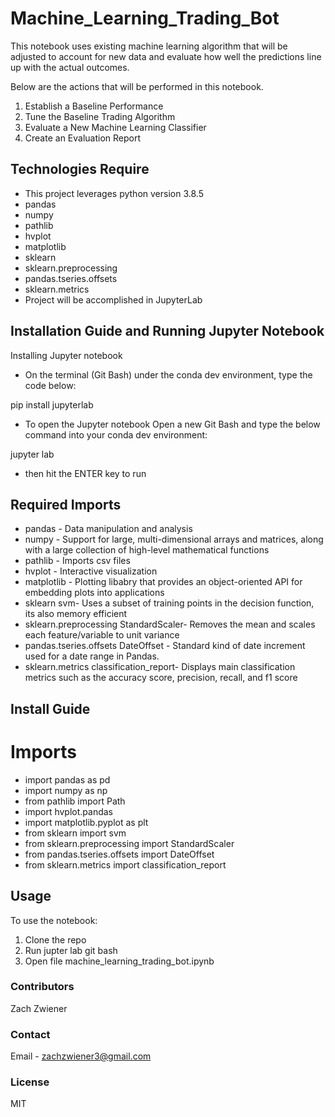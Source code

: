 # Machine_Learning_Trading_Bot

This notebook uses existing machine learning algorithm that will be adjusted to account for new data and evaluate how well the predictions line up with the actual outcomes.

Below are the actions that will be performed in this notebook.
1. Establish a Baseline Performance
2. Tune the Baseline Trading Algorithm
3. Evaluate a New Machine Learning Classifier
4. Create an Evaluation Report


## Technologies Require
* This project leverages python version 3.8.5
* pandas
* numpy
* pathlib
* hvplot
* matplotlib
* sklearn
* sklearn.preprocessing
* pandas.tseries.offsets
* sklearn.metrics
* Project will be accomplished in JupyterLab

## Installation Guide and Running Jupyter Notebook
Installing Jupyter notebook
* On the terminal (Git Bash) under the conda dev environment, type the code below:

pip install jupyterlab

* To open the Jupyter notebook
Open a new Git Bash and type the below command into your conda dev environment:

jupyter lab

* then hit the ENTER key to run


## Required Imports
* pandas - Data manipulation and analysis
* numpy - Support for large, multi-dimensional arrays and matrices, along with a large collection of high-level mathematical functions
* pathlib - Imports csv files
* hvplot - Interactive visualization
* matplotlib - Plotting libabry that provides an object-oriented API for embedding plots into applications
* sklearn svm- Uses a subset of training points in the decision function, its also memory efficient
* sklearn.preprocessing StandardScaler- Removes the mean and scales each feature/variable to unit variance
* pandas.tseries.offsets DateOffset - Standard kind of date increment used for a date range in Pandas.
* sklearn.metrics classification_report- Displays main classification metrics such as the accuracy score, precision, recall, and f1 score


## Install Guide
# Imports
* import pandas as pd
* import numpy as np
* from pathlib import Path
* import hvplot.pandas
* import matplotlib.pyplot as plt
* from sklearn import svm
* from sklearn.preprocessing import StandardScaler
* from pandas.tseries.offsets import DateOffset
* from sklearn.metrics import classification_report

## Usage
To use the notebook:
1. Clone the repo
2. Run jupter lab git bash
3. Open file machine_learning_trading_bot.ipynb


### Contributors
Zach Zwiener

### Contact
Email - zachzwiener3@gmail.com

### License
MIT
